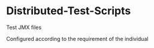 # Distributed-Test-Scripts
Test JMX files

Configured according to the requirement of the individual
